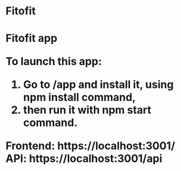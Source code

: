# Fitofit
<h1>Fitofit app<h/1>

To launch this app:
  1. Go to /app and install it, using npm install command,
  2. then run it with npm start command.

Frontend: https://localhost:3001/
API: https://localhost:3001/api
